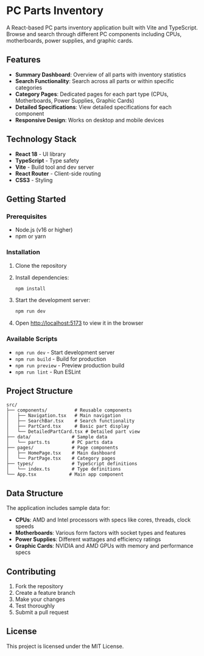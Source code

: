 # PC Parts Inventory

A React-based PC parts inventory application built with Vite and TypeScript. Browse and search through different PC components including CPUs, motherboards, power supplies, and graphic cards.

## Features

- **Summary Dashboard**: Overview of all parts with inventory statistics
- **Search Functionality**: Search across all parts or within specific categories
- **Category Pages**: Dedicated pages for each part type (CPUs, Motherboards, Power Supplies, Graphic Cards)
- **Detailed Specifications**: View detailed specifications for each component
- **Responsive Design**: Works on desktop and mobile devices

## Technology Stack

- **React 18** - UI library
- **TypeScript** - Type safety
- **Vite** - Build tool and dev server
- **React Router** - Client-side routing
- **CSS3** - Styling

## Getting Started

### Prerequisites

- Node.js (v16 or higher)
- npm or yarn

### Installation

1. Clone the repository
2. Install dependencies:

   ```bash
   npm install
   ```

3. Start the development server:

   ```bash
   npm run dev
   ```

4. Open [http://localhost:5173](http://localhost:5173) to view it in the browser

### Available Scripts

- `npm run dev` - Start development server
- `npm run build` - Build for production
- `npm run preview` - Preview production build
- `npm run lint` - Run ESLint

## Project Structure

```
src/
├── components/          # Reusable components
│   ├── Navigation.tsx   # Main navigation
│   ├── SearchBar.tsx    # Search functionality
│   ├── PartCard.tsx     # Basic part display
│   └── DetailedPartCard.tsx # Detailed part view
├── data/               # Sample data
│   └── parts.ts        # PC parts data
├── pages/              # Page components
│   ├── HomePage.tsx    # Main dashboard
│   └── PartPage.tsx    # Category pages
├── types/              # TypeScript definitions
│   └── index.ts        # Type definitions
└── App.tsx            # Main app component
```

## Data Structure

The application includes sample data for:

- **CPUs**: AMD and Intel processors with specs like cores, threads, clock speeds
- **Motherboards**: Various form factors with socket types and features
- **Power Supplies**: Different wattages and efficiency ratings
- **Graphic Cards**: NVIDIA and AMD GPUs with memory and performance specs

## Contributing

1. Fork the repository
2. Create a feature branch
3. Make your changes
4. Test thoroughly
5. Submit a pull request

## License

This project is licensed under the MIT License.
